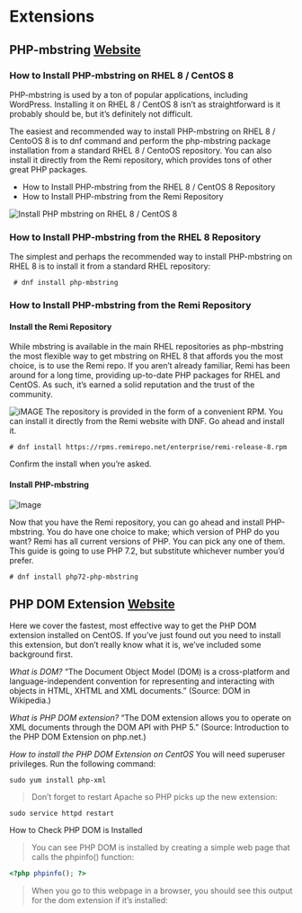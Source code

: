 # Extensions

## PHP-mbstring [Website](https://linuxconfig.org/install-php-mbstring-on-redhat-8)

### How to Install PHP-mbstring on RHEL 8 / CentOS 8

PHP-mbstring is used by a ton of popular applications, including WordPress. Installing it on RHEL 8 / CentOS 8 isn’t as straightforward is it probably should be, but it’s definitely not difficult.

The easiest and recommended way to install PHP-mbstring on RHEL 8 / CentoOS 8 is to dnf command and perform the php-mbstring package installation from a standard RHEL 8 / CentoOS repository. You can also install it directly from the Remi repository, which provides tons of other great PHP packages.

- How to Install PHP-mbstring from the RHEL 8 / CentOS 8 Repository
- How to Install PHP-mbstring from the Remi Repository
  
![Install PHP mbstring on RHEL 8 / CentOS 8](https://linuxconfig.org/wp-content/uploads/2019/04/rhel8-mbstring-feat.jpg)
  
### How to Install PHP-mbstring from the RHEL 8 Repository

The simplest and perhaps the recommended way to install PHP-mbstring on RHEL 8 is to install it from a standard RHEL repository:

```Shell
 # dnf install php-mbstring
```

### How to Install PHP-mbstring from the Remi Repository

#### Install the Remi Repository

While mbstring is available in the main RHEL repositories as php-mbstring the most flexible way to get mbstring on RHEL 8 that affords you the most choice, is to use the Remi repo. If you aren’t already familiar, Remi has been around for a long time, providing up-to-date PHP packages for RHEL and CentOS. As such, it’s earned a solid reputation and the trust of the community.

![iMAGE](https://linuxconfig.org/wp-content/uploads/2019/04/rhel8-add-remi.jpg)
The repository is provided in the form of a convenient RPM. You can install it directly from the Remi website with DNF. Go ahead and install it.

```Shell
# dnf install https://rpms.remirepo.net/enterprise/remi-release-8.rpm   
```

Confirm the install when you’re asked.

#### Install PHP-mbstring

![Image](https://linuxconfig.org/wp-content/uploads/2019/04/rhel8-install-mbstring.jpg)

Now that you have the Remi repository, you can go ahead and install PHP-mbstring. You do have one choice to make; which version of PHP do you want? Remi has all current versions of PHP. You can pick any one of them. This guide is going to use PHP 7.2, but substitute whichever number you’d prefer.

```Shell
# dnf install php72-php-mbstring
```

## PHP DOM Extension [Website](http://smartwebdeveloper.com/centos/install-the-php-dom-extension-on-centos)

Here we cover the fastest, most effective way to get the PHP DOM extension installed on CentOS. If you’ve just found out you need to install this extension, but don’t really know what it is, we’ve included some background first.

_What is DOM?_
“The Document Object Model (DOM) is a cross-platform and language-independent convention for representing and interacting with objects in HTML, XHTML and XML documents.” (Source: DOM in Wikipedia.)

_What is PHP DOM extension?_
“The DOM extension allows you to operate on XML documents through the DOM API with PHP 5.” (Source: Introduction to the PHP DOM Extension on php.net.)

_How to install the PHP DOM Extension on CentOS_
You will need superuser privileges. Run the following command:

```Shell
sudo yum install php-xml
```

> Don’t forget to restart Apache so PHP picks up the new extension:

```Shell
sudo service httpd restart
```

How to Check PHP DOM is Installed

> You can see PHP DOM is installed by creating a simple web page that calls the phpinfo() function:

```PHP
<?php phpinfo(); ?>
```

> When you go to this webpage in a browser, you should see this output for the dom extension if it’s installed: